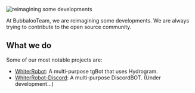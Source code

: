 ![reimagining some developments](https://telegra.ph/file/ac3dc6914087b05a35b4d.jpg)

At BubbalooTeam, we are reimagining some developments. We are always trying to contribute to the open source community.

## What we do

Some of our most notable projects are:
 - [WhiterRobot](https://github.com/BuubalooTeam/WhiterRobot): A multi-purpose tgBot that uses Hydrogram.
 - [WhiterRobot-Discord](https://github.com/BubbalooTeam/Discord-WhiterRobot): A multi-purpose DiscordBOT. (Under development...)
